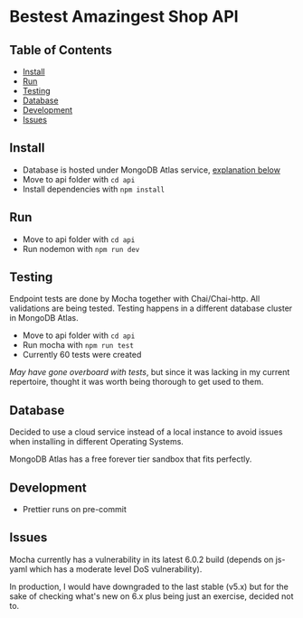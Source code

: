 # Bestest Amazingest Shop API

## Table of Contents

* [Install](#install)
* [Run](#run)
* [Testing](#testing)
* [Database](#database)
* [Development](#development)
* [Issues](#issues)

## Install

* Database is hosted under MongoDB Atlas service, [explanation below](#Database)
* Move to api folder with `cd api`
* Install dependencies with `npm install`

## Run

* Move to api folder with `cd api`
* Run nodemon with `npm run dev`

## Testing

Endpoint tests are done by Mocha together with Chai/Chai-http. All validations are being tested. Testing happens in a different database cluster in MongoDB Atlas.

* Move to api folder with `cd api`
* Run mocha with `npm run test`
* Currently 60 tests were created

_May have gone overboard with tests_, but since it was lacking in my current repertoire, thought it was worth being thorough to get used to them.

## Database

Decided to use a cloud service instead of a local instance to avoid issues when installing in different Operating Systems.

MongoDB Atlas has a free forever tier sandbox that fits perfectly.

## Development

* Prettier runs on pre-commit

## Issues

Mocha currently has a vulnerability in its latest 6.0.2 build (depends on js-yaml which has a moderate level DoS vulnerability).

In production, I would have downgraded to the last stable (v5.x) but for the sake of checking what's new on 6.x plus being just an exercise, decided not to.
